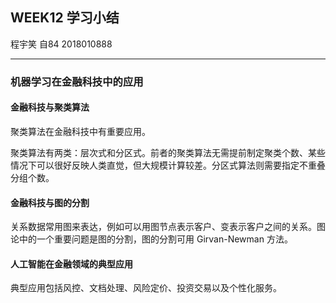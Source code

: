 ## WEEK12 学习小结
程宇笑 自84 2018010888

---

### 机器学习在金融科技中的应用

#### 金融科技与聚类算法

聚类算法在金融科技中有重要应用。

聚类算法有两类：层次式和分区式。前者的聚类算法无需提前制定聚类个数、某些情况下可以很好反映人类直觉，但大规模计算较差。分区式算法则需要指定不重叠分组个数。

#### 金融科技与图的分割

关系数据常用图来表达，例如可以用图节点表示客户、变表示客户之间的关系。图论中的一个重要问题是图的分割，图的分割可用 Girvan-Newman 方法。

#### 人工智能在金融领域的典型应用

典型应用包括风控、文档处理、风险定价、投资交易以及个性化服务。